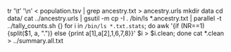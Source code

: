 tr '\t' '\n' < population.tsv | grep ancestry.txt > ancestry.urls
mkdir data
cd data/
cat ../ancestry.urls | gsutil -m cp -I .
/bin/ls *.ancestry.txt | parallel -t ../tally_counts.sh {}
for i in `/bin/ls *.txt.stats`; do awk '{if (NR==1){split($1, a, "\.")} else {print a[1],a[2],$1,$6,$7,$8}}' $i > $i.clean; done
cat *.clean > ../summary.all.txt
